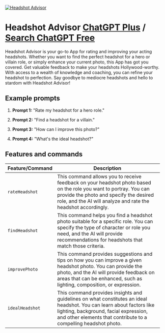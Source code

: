 
[![Headshot Advisor](null)](https://chat.openai.com/g/g-Eixla5zLt-headshot-advisor)

# Headshot Advisor [ChatGPT Plus](https://chat.openai.com/g/g-Eixla5zLt-headshot-advisor) / [Search ChatGPT Free](https://gptcall.net/index.html#/?search=Headshot%20Advisor)

Headshot Advisor is your go-to App for rating and improving your acting headshots. Whether you want to find the perfect headshot for a hero or villain role, or simply enhance your current photo, this App has got you covered. Get valuable feedback to make your headshots Hollywood-worthy. With access to a wealth of knowledge and coaching, you can refine your headshot to perfection. Say goodbye to mediocre headshots and hello to stardom with Headshot Advisor!

## Example prompts

1. **Prompt 1:** "Rate my headshot for a hero role."

2. **Prompt 2:** "Find a headshot for a villain."

3. **Prompt 3:** "How can I improve this photo?"

4. **Prompt 4:** "What's the ideal headshot?"

## Features and commands

| Feature/Command | Description |
| --- | --- |
| `rateHeadshot` | This command allows you to receive feedback on your headshot photo based on the role you want to portray. You can provide the photo and specify the desired role, and the AI will analyze and rate the headshot accordingly. |
| `findHeadshot` | This command helps you find a headshot photo suitable for a specific role. You can specify the type of character or role you need, and the AI will provide recommendations for headshots that match those criteria. |
| `improvePhoto` | This command provides suggestions and tips on how you can improve a given headshot photo. You can provide the photo, and the AI will provide feedback on areas that can be enhanced, such as lighting, composition, or expression. |
| `idealHeadshot` | This command provides insights and guidelines on what constitutes an ideal headshot. You can learn about factors like lighting, background, facial expression, and other elements that contribute to a compelling headshot photo. |


